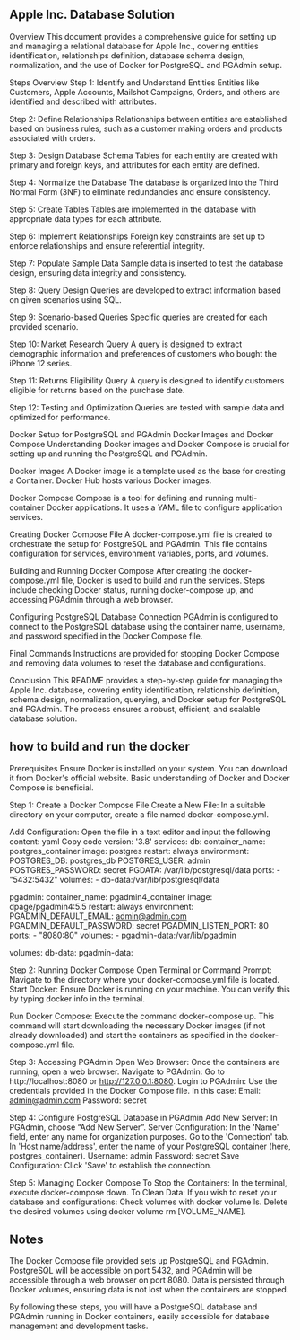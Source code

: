 ## Apple Inc. Database Solution  ##

Overview
This document provides a comprehensive guide for setting up and managing a relational database for Apple Inc., covering entities identification, relationships definition, database schema design, normalization, and the use of Docker for PostgreSQL and PGAdmin setup.

Steps Overview
Step 1: Identify and Understand Entities
Entities like Customers, Apple Accounts, Mailshot Campaigns, Orders, and others are identified and described with attributes.

Step 2: Define Relationships
Relationships between entities are established based on business rules, such as a customer making orders and products associated with orders.

Step 3: Design Database Schema
Tables for each entity are created with primary and foreign keys, and attributes for each entity are defined.

Step 4: Normalize the Database
The database is organized into the Third Normal Form (3NF) to eliminate redundancies and ensure consistency.

Step 5: Create Tables
Tables are implemented in the database with appropriate data types for each attribute.

Step 6: Implement Relationships
Foreign key constraints are set up to enforce relationships and ensure referential integrity.

Step 7: Populate Sample Data
Sample data is inserted to test the database design, ensuring data integrity and consistency.

Step 8: Query Design
Queries are developed to extract information based on given scenarios using SQL.

Step 9: Scenario-based Queries
Specific queries are created for each provided scenario.

Step 10: Market Research Query
A query is designed to extract demographic information and preferences of customers who bought the iPhone 12 series.

Step 11: Returns Eligibility Query
A query is designed to identify customers eligible for returns based on the purchase date.

Step 12: Testing and Optimization
Queries are tested with sample data and optimized for performance.

Docker Setup for PostgreSQL and PGAdmin
Docker Images and Docker Compose
Understanding Docker images and Docker Compose is crucial for setting up and running the PostgreSQL and PGAdmin.

Docker Images
A Docker image is a template used as the base for creating a Container. Docker Hub hosts various Docker images.

Docker Compose
Compose is a tool for defining and running multi-container Docker applications. It uses a YAML file to configure application services.

Creating Docker Compose File
A docker-compose.yml file is created to orchestrate the setup for PostgreSQL and PGAdmin. This file contains configuration for services, environment variables, ports, and volumes.

Building and Running Docker Compose
After creating the docker-compose.yml file, Docker is used to build and run the services. Steps include checking Docker status, running docker-compose up, and accessing PGAdmin through a web browser.

Configuring PostgreSQL Database Connection
PGAdmin is configured to connect to the PostgreSQL database using the container name, username, and password specified in the Docker Compose file.

Final Commands
Instructions are provided for stopping Docker Compose and removing data volumes to reset the database and configurations.

Conclusion
This README provides a step-by-step guide for managing the Apple Inc. database, covering entity identification, relationship definition, schema design, normalization, querying, and Docker setup for PostgreSQL and PGAdmin. The process ensures a robust, efficient, and scalable database solution.


## how to build and run the docker ## 

Prerequisites
Ensure Docker is installed on your system. You can download it from Docker's official website.
Basic understanding of Docker and Docker Compose is beneficial.

Step 1: Create a Docker Compose File
Create a New File: In a suitable directory on your computer, create a file named docker-compose.yml.

Add Configuration: Open the file in a text editor and input the following content:
yaml
Copy code
version: '3.8'
services:
  db:
    container_name: postgres_container
    image: postgres
    restart: always
    environment:
      POSTGRES_DB: postgres_db
      POSTGRES_USER: admin
      POSTGRES_PASSWORD: secret
      PGDATA: /var/lib/postgresql/data
    ports:
      - "5432:5432"
    volumes:
      - db-data:/var/lib/postgresql/data

  pgadmin:
    container_name: pgadmin4_container
    image: dpage/pgadmin4:5.5
    restart: always
    environment:
      PGADMIN_DEFAULT_EMAIL: admin@admin.com
      PGADMIN_DEFAULT_PASSWORD: secret
      PGADMIN_LISTEN_PORT: 80
    ports:
      - "8080:80"
    volumes:
      - pgadmin-data:/var/lib/pgadmin

volumes:
  db-data:
  pgadmin-data:

Step 2: Running Docker Compose
Open Terminal or Command Prompt: Navigate to the directory where your docker-compose.yml file is located.
Start Docker: Ensure Docker is running on your machine. You can verify this by typing docker info in the terminal.

Run Docker Compose: Execute the command docker-compose up. This command will start downloading the necessary Docker images (if not already downloaded) and start the containers as specified in the docker-compose.yml file.

Step 3: Accessing PGAdmin
Open Web Browser: Once the containers are running, open a web browser.
Navigate to PGAdmin: Go to http://localhost:8080 or http://127.0.0.1:8080.
Login to PGAdmin: Use the credentials provided in the Docker Compose file. In this case:
Email: admin@admin.com
Password: secret

Step 4: Configure PostgreSQL Database in PGAdmin
Add New Server: In PGAdmin, choose “Add New Server”.
Server Configuration:
In the 'Name' field, enter any name for organization purposes.
Go to the 'Connection' tab.
In 'Host name/address', enter the name of your PostgreSQL container (here, postgres_container).
Username: admin
Password: secret
Save Configuration: Click 'Save' to establish the connection.

Step 5: Managing Docker Compose
To Stop the Containers: In the terminal, execute docker-compose down.
To Clean Data: If you wish to reset your database and configurations:
Check volumes with docker volume ls.
Delete the desired volumes using docker volume rm [VOLUME_NAME].

## Notes
The Docker Compose file provided sets up PostgreSQL and PGAdmin. PostgreSQL will be accessible on port 5432, and PGAdmin will be accessible through a web browser on port 8080.
Data is persisted through Docker volumes, ensuring data is not lost when the containers are stopped.

By following these steps, you will have a PostgreSQL database and PGAdmin running in Docker containers, easily accessible for database management and development tasks.